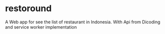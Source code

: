 # restoround
A Web app for see the list of restaurant in Indonesia. With Api from Dicoding and service worker implementation
